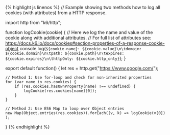 {% highlight js linenos %}
// Example showing two methods how to log all cookies (with attributes) from a HTTP response.

import http from "k6/http";

function logCookie(cookie) {
    // Here we log the name and value of the cookie along with additional attributes.
    // For full list of attributes see: https://docs.k6.io/docs/cookies#section-properties-of-a-response-cookie-object
    console.log(`${cookie.name}: ${cookie.value}\n\tdomain: ${cookie.domain}\n\tpath: ${cookie.path}\n\texpires: ${cookie.expires}\n\thttpOnly: ${cookie.http_only}`);
}

export default function() {
    let res = http.get("https://www.google.com/");

    // Method 1: Use for-loop and check for non-inherited properties
    for (var name in res.cookies) {
        if (res.cookies.hasOwnProperty(name) !== undefined) {
            logCookie(res.cookies[name][0]);
        }
    }

    // Method 2: Use ES6 Map to loop over Object entries
    new Map(Object.entries(res.cookies)).forEach((v, k) => logCookie(v[0]) );
}
{% endhighlight %}